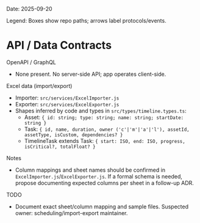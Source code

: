 Date: 2025-09-20

Legend: Boxes show repo paths; arrows label protocols/events.

# API / Data Contracts

OpenAPI / GraphQL
- None present. No server-side API; app operates client-side.

Excel data (import/export)
- Importer: `src/services/ExcelImporter.js`
- Exporter: `src/services/ExcelExporter.js`
- Shapes inferred by code and types in `src/types/timeline.types.ts`:
  - Asset: `{ id: string; type: string; name: string; startDate: string }`
  - Task: `{ id, name, duration, owner ('c'|'m'|'a'|'l'), assetId, assetType, isCustom, dependencies? }`
  - TimelineTask extends Task: `{ start: ISO, end: ISO, progress, isCritical?, totalFloat? }`

Notes
- Column mappings and sheet names should be confirmed in `ExcelImporter.js`/`ExcelExporter.js`. If a formal schema is needed, propose documenting expected columns per sheet in a follow-up ADR.

TODO
- Document exact sheet/column mapping and sample files. Suspected owner: scheduling/import-export maintainer.

